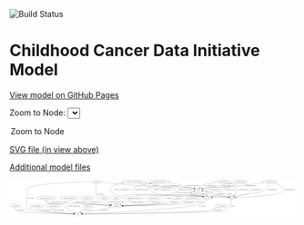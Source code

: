 <link rel='stylesheet' href="assets/style.css">
<link rel='stylesheet' href="https://unpkg.com/leaflet@1.5.1/dist/leaflet.css" integrity="sha512-xwE/Az9zrjBIphAcBb3F6JVqxf46+CDLwfLMHloNu6KEQCAWi6HcDUbeOfBIptF7tcCzusKFjFw2yuvEpDL9wQ==" crossorigin="">
<script type="text/javascript" src="https://code.jquery.com/jquery-3.2.1.min.js"></script>
<script type="text/javascript"  src="https://unpkg.com/leaflet@1.5.1/dist/leaflet.js"></script>
<script type="text/javascript" src="assets/actions.js"></script>

![Build Status](https://github.com/CBIIT/ccdi-model/actions/workflows/model-test-and-deploy.yml/badge.svg)

# Childhood Cancer Data Initiative Model

[View model on GitHub Pages](https://cbiit.github.io/ccdi-model/)



Zoom to Node: <select id="node_select">
  <option value="">Zoom to Node</option>
</select>
<div id="model"></div>

<p>
<a href="./model-desc/ccdi-model.svg">SVG file (in view above)</a>
<p>
<a href="./model-desc">Additional model files</a>
<div id='graph' style='display:off;'>
<svg width="3079pt" height="392pt"
 viewBox="0.00 0.00 3079.04 392.00" xmlns="http://www.w3.org/2000/svg" xmlns:xlink="http://www.w3.org/1999/xlink">
<g id="graph0" class="graph" transform="scale(1 1) rotate(0) translate(4 388)">
<title>Perl</title>
<polygon fill="#ffffff" stroke="transparent" points="-4,4 -4,-388 3075.0444,-388 3075.0444,4 -4,4"/>
<!-- publication -->
<g id="node1" class="node">
<title>publication</title>
<ellipse fill="none" stroke="#000000" cx="63.0444" cy="-105" rx="63.0888" ry="18"/>
<text text-anchor="middle" x="63.0444" y="-101.3" font-family="Times,serif" font-size="14.00" fill="#000000">publication</text>
</g>
<!-- study -->
<g id="node14" class="node">
<title>study</title>
<ellipse fill="none" stroke="#000000" cx="730.0444" cy="-18" rx="36.2938" ry="18"/>
<text text-anchor="middle" x="730.0444" y="-14.3" font-family="Times,serif" font-size="14.00" fill="#000000">study</text>
</g>
<!-- publication&#45;&gt;study -->
<g id="edge28" class="edge">
<title>publication&#45;&gt;study</title>
<path fill="none" stroke="#000000" d="M57.8039,-86.6121C55.9098,-75.7034 55.9219,-62.4068 64.0444,-54 85.5291,-31.7633 534.9144,-21.5701 683.1036,-18.8048"/>
<polygon fill="#000000" stroke="#000000" points="683.3087,-22.3017 693.2427,-18.6185 683.18,-15.3029 683.3087,-22.3017"/>
<text text-anchor="middle" x="115.0444" y="-57.8" font-family="Times,serif" font-size="14.00" fill="#000000">of_publication</text>
</g>
<!-- cytogenomic_file -->
<g id="node2" class="node">
<title>cytogenomic_file</title>
<ellipse fill="none" stroke="#000000" cx="2295.0444" cy="-366" rx="89.8845" ry="18"/>
<text text-anchor="middle" x="2295.0444" y="-362.3" font-family="Times,serif" font-size="14.00" fill="#000000">cytogenomic_file</text>
</g>
<!-- sample -->
<g id="node17" class="node">
<title>sample</title>
<ellipse fill="none" stroke="#000000" cx="2023.0444" cy="-279" rx="44.393" ry="18"/>
<text text-anchor="middle" x="2023.0444" y="-275.3" font-family="Times,serif" font-size="14.00" fill="#000000">sample</text>
</g>
<!-- cytogenomic_file&#45;&gt;sample -->
<g id="edge16" class="edge">
<title>cytogenomic_file&#45;&gt;sample</title>
<path fill="none" stroke="#000000" d="M2213.8692,-358.3405C2160.5429,-352.2806 2096.3158,-342.7201 2072.0444,-330 2060.3192,-323.8551 2049.7792,-313.8405 2041.5058,-304.3055"/>
<polygon fill="#000000" stroke="#000000" points="2044.1586,-302.0206 2035.113,-296.5044 2038.7443,-306.4575 2044.1586,-302.0206"/>
<text text-anchor="middle" x="2143.5444" y="-318.8" font-family="Times,serif" font-size="14.00" fill="#000000">of_cytogenomic_file</text>
</g>
<!-- pdx -->
<g id="node21" class="node">
<title>pdx</title>
<ellipse fill="none" stroke="#000000" cx="2386.0444" cy="-192" rx="27.8951" ry="18"/>
<text text-anchor="middle" x="2386.0444" y="-188.3" font-family="Times,serif" font-size="14.00" fill="#000000">pdx</text>
</g>
<!-- cytogenomic_file&#45;&gt;pdx -->
<g id="edge15" class="edge">
<title>cytogenomic_file&#45;&gt;pdx</title>
<path fill="none" stroke="#000000" d="M2353.8207,-352.3892C2381.6852,-342.3631 2411.5675,-325.3629 2424.0444,-297 2435.9823,-269.8624 2420.0964,-237.677 2405.3693,-216.1592"/>
<polygon fill="#000000" stroke="#000000" points="2408.1116,-213.978 2399.4239,-207.9138 2402.4336,-218.0721 2408.1116,-213.978"/>
<text text-anchor="middle" x="2499.5444" y="-275.3" font-family="Times,serif" font-size="14.00" fill="#000000">of_cytogenomic_file</text>
</g>
<!-- cell_line -->
<g id="node25" class="node">
<title>cell_line</title>
<ellipse fill="none" stroke="#000000" cx="2119.0444" cy="-192" rx="49.2915" ry="18"/>
<text text-anchor="middle" x="2119.0444" y="-188.3" font-family="Times,serif" font-size="14.00" fill="#000000">cell_line</text>
</g>
<!-- cytogenomic_file&#45;&gt;cell_line -->
<g id="edge17" class="edge">
<title>cytogenomic_file&#45;&gt;cell_line</title>
<path fill="none" stroke="#000000" d="M2337.7938,-350.1722C2356.754,-340.8372 2372.3085,-328.2751 2360.0444,-315 2325.7062,-277.8311 2169.7689,-331.8132 2133.0444,-297 2112.6985,-277.713 2111.6193,-244.1639 2114.0755,-220.1771"/>
<polygon fill="#000000" stroke="#000000" points="2117.5503,-220.5969 2115.3473,-210.2337 2110.6068,-219.7088 2117.5503,-220.5969"/>
<text text-anchor="middle" x="2204.5444" y="-275.3" font-family="Times,serif" font-size="14.00" fill="#000000">of_cytogenomic_file</text>
</g>
<!-- pathology_file -->
<g id="node3" class="node">
<title>pathology_file</title>
<ellipse fill="none" stroke="#000000" cx="2479.0444" cy="-366" rx="76.0865" ry="18"/>
<text text-anchor="middle" x="2479.0444" y="-362.3" font-family="Times,serif" font-size="14.00" fill="#000000">pathology_file</text>
</g>
<!-- pathology_file&#45;&gt;sample -->
<g id="edge30" class="edge">
<title>pathology_file&#45;&gt;sample</title>
<path fill="none" stroke="#000000" d="M2423.3745,-353.6106C2413.6225,-351.6122 2403.5548,-349.6581 2394.0444,-348 2336.1485,-337.9058 2320.4008,-342.809 2263.0444,-330 2241.231,-325.1286 2236.8211,-320.033 2215.0444,-315 2163.3558,-303.0538 2149.0901,-307.2791 2097.0444,-297 2088.3739,-295.2876 2079.1862,-293.2422 2070.3424,-291.1545"/>
<polygon fill="#000000" stroke="#000000" points="2071.0913,-287.7348 2060.5496,-288.7949 2069.4515,-294.5401 2071.0913,-287.7348"/>
<text text-anchor="middle" x="2324.0444" y="-318.8" font-family="Times,serif" font-size="14.00" fill="#000000">of_pathology_file</text>
</g>
<!-- pathology_file&#45;&gt;pdx -->
<g id="edge31" class="edge">
<title>pathology_file&#45;&gt;pdx</title>
<path fill="none" stroke="#000000" d="M2513.0605,-349.7134C2549.4691,-330.0086 2598.9703,-295.2053 2575.0444,-261 2557.1563,-235.4265 2472.1571,-211.9363 2422.45,-200.0808"/>
<polygon fill="#000000" stroke="#000000" points="2423.2473,-196.6728 2412.7125,-197.7992 2421.6504,-203.4883 2423.2473,-196.6728"/>
<text text-anchor="middle" x="2642.0444" y="-275.3" font-family="Times,serif" font-size="14.00" fill="#000000">of_pathology_file</text>
</g>
<!-- pathology_file&#45;&gt;cell_line -->
<g id="edge29" class="edge">
<title>pathology_file&#45;&gt;cell_line</title>
<path fill="none" stroke="#000000" d="M2449.6541,-349.1494C2429.4748,-338.16 2401.7864,-324.2009 2376.0444,-315 2342.5424,-303.0254 2326.9066,-317.8027 2298.0444,-297 2282.8327,-286.036 2290.1643,-273.3383 2276.0444,-261 2245.3645,-234.1912 2202.6232,-216.3274 2169.4816,-205.506"/>
<polygon fill="#000000" stroke="#000000" points="2170.118,-202.037 2159.5285,-202.3716 2168.0154,-208.7138 2170.118,-202.037"/>
<text text-anchor="middle" x="2359.0444" y="-275.3" font-family="Times,serif" font-size="14.00" fill="#000000">of_pathology_file</text>
</g>
<!-- sequencing_file -->
<g id="node4" class="node">
<title>sequencing_file</title>
<ellipse fill="none" stroke="#000000" cx="2793.0444" cy="-366" rx="83.3857" ry="18"/>
<text text-anchor="middle" x="2793.0444" y="-362.3" font-family="Times,serif" font-size="14.00" fill="#000000">sequencing_file</text>
</g>
<!-- sequencing_file&#45;&gt;sample -->
<g id="edge25" class="edge">
<title>sequencing_file&#45;&gt;sample</title>
<path fill="none" stroke="#000000" d="M2723.85,-355.8958C2643.5133,-344.483 2506.9414,-326.0639 2389.0444,-315 2259.5891,-302.8514 2225.6068,-316.4418 2097.0444,-297 2088.1158,-295.6498 2078.6844,-293.7389 2069.6539,-291.6625"/>
<polygon fill="#000000" stroke="#000000" points="2070.2173,-288.1984 2059.6767,-289.269 2068.5843,-295.0053 2070.2173,-288.1984"/>
<text text-anchor="middle" x="2588.5444" y="-318.8" font-family="Times,serif" font-size="14.00" fill="#000000">of_sequencing_file</text>
</g>
<!-- sequencing_file&#45;&gt;pdx -->
<g id="edge24" class="edge">
<title>sequencing_file&#45;&gt;pdx</title>
<path fill="none" stroke="#000000" d="M2840.9001,-351.1905C2892.6786,-332.7845 2963.6255,-299.1095 2930.0444,-261 2896.5181,-222.9526 2541.9565,-200.4409 2423.9808,-193.9606"/>
<polygon fill="#000000" stroke="#000000" points="2424.1355,-190.4639 2413.9608,-193.4177 2423.7567,-197.4537 2424.1355,-190.4639"/>
<text text-anchor="middle" x="3004.5444" y="-275.3" font-family="Times,serif" font-size="14.00" fill="#000000">of_sequencing_file</text>
</g>
<!-- sequencing_file&#45;&gt;cell_line -->
<g id="edge26" class="edge">
<title>sequencing_file&#45;&gt;cell_line</title>
<path fill="none" stroke="#000000" d="M2783.9824,-347.8935C2770.7375,-323.5507 2743.632,-281.0202 2707.0444,-261 2661.2469,-235.9402 2317.8025,-207.1981 2177.9906,-196.4017"/>
<polygon fill="#000000" stroke="#000000" points="2178.1234,-192.9017 2167.8846,-195.6252 2177.5871,-199.8811 2178.1234,-192.9017"/>
<text text-anchor="middle" x="2814.5444" y="-275.3" font-family="Times,serif" font-size="14.00" fill="#000000">of_sequencing_file</text>
</g>
<!-- single_cell_sequencing_file -->
<g id="node5" class="node">
<title>single_cell_sequencing_file</title>
<ellipse fill="none" stroke="#000000" cx="1336.0444" cy="-366" rx="137.5759" ry="18"/>
<text text-anchor="middle" x="1336.0444" y="-362.3" font-family="Times,serif" font-size="14.00" fill="#000000">single_cell_sequencing_file</text>
</g>
<!-- single_cell_sequencing_file&#45;&gt;sample -->
<g id="edge20" class="edge">
<title>single_cell_sequencing_file&#45;&gt;sample</title>
<path fill="none" stroke="#000000" d="M1436.8462,-353.6645C1509.1537,-344.6122 1595.1725,-333.3389 1603.0444,-330 1612.9491,-325.7988 1611.9766,-318.7937 1622.0444,-315 1693.469,-288.0862 1889.9054,-310.4151 1965.0444,-297 1969.8512,-296.1418 1974.8171,-295.005 1979.7271,-293.7185"/>
<polygon fill="#000000" stroke="#000000" points="1980.9888,-296.999 1989.6583,-290.9089 1979.0831,-290.2634 1980.9888,-296.999"/>
<text text-anchor="middle" x="1730.5444" y="-318.8" font-family="Times,serif" font-size="14.00" fill="#000000">of_single_cell_sequencing_file</text>
</g>
<!-- single_cell_sequencing_file&#45;&gt;pdx -->
<g id="edge19" class="edge">
<title>single_cell_sequencing_file&#45;&gt;pdx</title>
<path fill="none" stroke="#000000" d="M1399.8681,-350.0373C1433.3639,-339.2464 1473.4695,-322.2681 1503.0444,-297 1517.3008,-284.8197 1509.075,-270.8277 1525.0444,-261 1648.8157,-184.8297 2032.1717,-221.5383 2177.0444,-210 2236.9518,-205.2287 2306.4669,-199.1295 2348.312,-195.3968"/>
<polygon fill="#000000" stroke="#000000" points="2348.6832,-198.8777 2358.3318,-194.501 2348.0598,-191.9055 2348.6832,-198.8777"/>
<text text-anchor="middle" x="1633.5444" y="-275.3" font-family="Times,serif" font-size="14.00" fill="#000000">of_single_cell_sequencing_file</text>
</g>
<!-- single_cell_sequencing_file&#45;&gt;cell_line -->
<g id="edge21" class="edge">
<title>single_cell_sequencing_file&#45;&gt;cell_line</title>
<path fill="none" stroke="#000000" d="M1228.4554,-354.7516C1143.1143,-341.6228 1045.3266,-314.491 1092.0444,-261 1163.7402,-178.9097 1226.4008,-236.6991 1335.0444,-228 1495.691,-215.137 1900.9542,-235.7504 2060.0444,-210 2064.5059,-209.2779 2069.0999,-208.3046 2073.6614,-207.1827"/>
<polygon fill="#000000" stroke="#000000" points="2074.7833,-210.5054 2083.5315,-204.5289 2072.9656,-203.7455 2074.7833,-210.5054"/>
<text text-anchor="middle" x="1200.5444" y="-275.3" font-family="Times,serif" font-size="14.00" fill="#000000">of_single_cell_sequencing_file</text>
</g>
<!-- radiology_file -->
<g id="node6" class="node">
<title>radiology_file</title>
<ellipse fill="none" stroke="#000000" cx="831.0444" cy="-192" rx="73.387" ry="18"/>
<text text-anchor="middle" x="831.0444" y="-188.3" font-family="Times,serif" font-size="14.00" fill="#000000">radiology_file</text>
</g>
<!-- participant -->
<g id="node20" class="node">
<title>participant</title>
<ellipse fill="none" stroke="#000000" cx="1141.0444" cy="-105" rx="62.2891" ry="18"/>
<text text-anchor="middle" x="1141.0444" y="-101.3" font-family="Times,serif" font-size="14.00" fill="#000000">participant</text>
</g>
<!-- radiology_file&#45;&gt;participant -->
<g id="edge27" class="edge">
<title>radiology_file&#45;&gt;participant</title>
<path fill="none" stroke="#000000" d="M835.5384,-174.0113C839.3401,-162.6808 845.9869,-148.773 857.0444,-141 874.1901,-128.9472 992.0374,-117.1484 1070.4394,-110.5014"/>
<polygon fill="#000000" stroke="#000000" points="1071.0755,-113.9605 1080.7484,-109.6377 1070.4911,-106.9849 1071.0755,-113.9605"/>
<text text-anchor="middle" x="916.0444" y="-144.8" font-family="Times,serif" font-size="14.00" fill="#000000">of_radiology_file</text>
</g>
<!-- clinical_measure_file -->
<g id="node7" class="node">
<title>clinical_measure_file</title>
<ellipse fill="none" stroke="#000000" cx="392.0444" cy="-192" rx="108.5808" ry="18"/>
<text text-anchor="middle" x="392.0444" y="-188.3" font-family="Times,serif" font-size="14.00" fill="#000000">clinical_measure_file</text>
</g>
<!-- clinical_measure_file&#45;&gt;study -->
<g id="edge5" class="edge">
<title>clinical_measure_file&#45;&gt;study</title>
<path fill="none" stroke="#000000" d="M384.6099,-173.8209C381.4992,-162.9908 380.1902,-149.7035 388.0444,-141 414.2357,-111.9765 527.74,-139.7912 563.0444,-123 583.4784,-113.2814 580.829,-100.4238 599.0444,-87 628.5686,-65.2422 665.8746,-46.3042 693.1173,-33.8014"/>
<polygon fill="#000000" stroke="#000000" points="694.6307,-36.9583 702.3045,-29.6533 691.7501,-30.5785 694.6307,-36.9583"/>
<text text-anchor="middle" x="685.0444" y="-101.3" font-family="Times,serif" font-size="14.00" fill="#000000">of_clinical_measure_file</text>
</g>
<!-- clinical_measure_file&#45;&gt;participant -->
<g id="edge33" class="edge">
<title>clinical_measure_file&#45;&gt;participant</title>
<path fill="none" stroke="#000000" d="M389.6484,-173.9688C389.2607,-162.7697 390.9903,-149.026 400.0444,-141 421.2184,-122.2305 880.7939,-124.5947 909.0444,-123 963.4174,-119.9307 1024.8575,-115.1027 1070.8449,-111.2192"/>
<polygon fill="#000000" stroke="#000000" points="1071.3366,-114.6902 1081.0042,-110.3555 1070.7436,-107.7153 1071.3366,-114.6902"/>
<text text-anchor="middle" x="529.5444" y="-144.8" font-family="Times,serif" font-size="14.00" fill="#000000">of_clinical_measure_file_participant</text>
</g>
<!-- diagnosis -->
<g id="node8" class="node">
<title>diagnosis</title>
<ellipse fill="none" stroke="#000000" cx="1015.0444" cy="-192" rx="54.6905" ry="18"/>
<text text-anchor="middle" x="1015.0444" y="-188.3" font-family="Times,serif" font-size="14.00" fill="#000000">diagnosis</text>
</g>
<!-- diagnosis&#45;&gt;participant -->
<g id="edge38" class="edge">
<title>diagnosis&#45;&gt;participant</title>
<path fill="none" stroke="#000000" d="M1023.1703,-173.8782C1028.8093,-163.0696 1037.2455,-149.7848 1048.0444,-141 1058.5329,-132.4678 1071.2766,-125.791 1083.9236,-120.6317"/>
<polygon fill="#000000" stroke="#000000" points="1085.4338,-123.802 1093.5371,-116.9766 1082.946,-117.259 1085.4338,-123.802"/>
<text text-anchor="middle" x="1092.5444" y="-144.8" font-family="Times,serif" font-size="14.00" fill="#000000">of_diagnosis</text>
</g>
<!-- study_funding -->
<g id="node9" class="node">
<title>study_funding</title>
<ellipse fill="none" stroke="#000000" cx="285.0444" cy="-105" rx="77.1866" ry="18"/>
<text text-anchor="middle" x="285.0444" y="-101.3" font-family="Times,serif" font-size="14.00" fill="#000000">study_funding</text>
</g>
<!-- study_funding&#45;&gt;study -->
<g id="edge6" class="edge">
<title>study_funding&#45;&gt;study</title>
<path fill="none" stroke="#000000" d="M292.5922,-86.7415C298.3425,-75.297 307.4321,-61.3637 320.0444,-54 350.8118,-36.0364 582.4887,-24.2124 683.3558,-19.8647"/>
<polygon fill="#000000" stroke="#000000" points="683.7161,-23.3526 693.5585,-19.4312 683.4189,-16.3589 683.7161,-23.3526"/>
<text text-anchor="middle" x="382.0444" y="-57.8" font-family="Times,serif" font-size="14.00" fill="#000000">of_study_funding</text>
</g>
<!-- study_personnel -->
<g id="node10" class="node">
<title>study_personnel</title>
<ellipse fill="none" stroke="#000000" cx="467.0444" cy="-105" rx="87.1846" ry="18"/>
<text text-anchor="middle" x="467.0444" y="-101.3" font-family="Times,serif" font-size="14.00" fill="#000000">study_personnel</text>
</g>
<!-- study_personnel&#45;&gt;study -->
<g id="edge7" class="edge">
<title>study_personnel&#45;&gt;study</title>
<path fill="none" stroke="#000000" d="M454.2353,-87.1358C448.2416,-76.4242 444.0022,-63.1508 452.0444,-54 467.0603,-36.9142 608.4116,-25.5838 683.5645,-20.7149"/>
<polygon fill="#000000" stroke="#000000" points="683.9514,-24.1975 693.7096,-20.0708 683.5079,-17.2115 683.9514,-24.1975"/>
<text text-anchor="middle" x="521.5444" y="-57.8" font-family="Times,serif" font-size="14.00" fill="#000000">of_study_personnel</text>
</g>
<!-- synonym -->
<g id="node11" class="node">
<title>synonym</title>
<ellipse fill="none" stroke="#000000" cx="932.0444" cy="-366" rx="51.9908" ry="18"/>
<text text-anchor="middle" x="932.0444" y="-362.3" font-family="Times,serif" font-size="14.00" fill="#000000">synonym</text>
</g>
<!-- synonym&#45;&gt;study -->
<g id="edge12" class="edge">
<title>synonym&#45;&gt;study</title>
<path fill="none" stroke="#000000" d="M880.0597,-365.4517C709.8416,-362.9762 180.0444,-349.6006 180.0444,-279 180.0444,-279 180.0444,-279 180.0444,-105 180.0444,-65.0499 203.7413,-73.4877 300.0444,-54 372.3209,-39.3742 587.7332,-25.9533 683.3879,-20.5337"/>
<polygon fill="#000000" stroke="#000000" points="683.8388,-24.014 693.6266,-19.9583 683.446,-17.025 683.8388,-24.014"/>
<text text-anchor="middle" x="222.5444" y="-188.3" font-family="Times,serif" font-size="14.00" fill="#000000">of_synonym</text>
</g>
<!-- synonym&#45;&gt;sample -->
<g id="edge13" class="edge">
<title>synonym&#45;&gt;sample</title>
<path fill="none" stroke="#000000" d="M982.1965,-360.7963C1082.8932,-350.5273 1316.9117,-327.564 1514.0444,-315 1714.2422,-302.2406 1767.3459,-331.0188 1965.0444,-297 1969.8565,-296.172 1974.8257,-295.0544 1979.7377,-293.7792"/>
<polygon fill="#000000" stroke="#000000" points="1980.994,-297.0617 1989.6712,-290.9825 1979.0969,-290.3236 1980.994,-297.0617"/>
<text text-anchor="middle" x="1556.5444" y="-318.8" font-family="Times,serif" font-size="14.00" fill="#000000">of_synonym</text>
</g>
<!-- synonym&#45;&gt;participant -->
<g id="edge11" class="edge">
<title>synonym&#45;&gt;participant</title>
<path fill="none" stroke="#000000" d="M928.2329,-347.9871C921.5508,-311.2476 911.8845,-226.6949 951.0444,-174 967.1854,-152.2802 1032.8313,-131.6886 1082.4793,-118.7482"/>
<polygon fill="#000000" stroke="#000000" points="1083.3576,-122.1363 1092.1762,-116.264 1081.6204,-115.3553 1083.3576,-122.1363"/>
<text text-anchor="middle" x="970.5444" y="-231.8" font-family="Times,serif" font-size="14.00" fill="#000000">of_synonym</text>
</g>
<!-- exposure -->
<g id="node12" class="node">
<title>exposure</title>
<ellipse fill="none" stroke="#000000" cx="1141.0444" cy="-192" rx="53.0913" ry="18"/>
<text text-anchor="middle" x="1141.0444" y="-188.3" font-family="Times,serif" font-size="14.00" fill="#000000">exposure</text>
</g>
<!-- exposure&#45;&gt;participant -->
<g id="edge18" class="edge">
<title>exposure&#45;&gt;participant</title>
<path fill="none" stroke="#000000" d="M1141.0444,-173.9735C1141.0444,-162.1918 1141.0444,-146.5607 1141.0444,-133.1581"/>
<polygon fill="#000000" stroke="#000000" points="1144.5445,-133.0033 1141.0444,-123.0034 1137.5445,-133.0034 1144.5445,-133.0033"/>
<text text-anchor="middle" x="1184.5444" y="-144.8" font-family="Times,serif" font-size="14.00" fill="#000000">of_exposure</text>
</g>
<!-- therapeutic_procedure -->
<g id="node13" class="node">
<title>therapeutic_procedure</title>
<ellipse fill="none" stroke="#000000" cx="1330.0444" cy="-192" rx="117.7793" ry="18"/>
<text text-anchor="middle" x="1330.0444" y="-188.3" font-family="Times,serif" font-size="14.00" fill="#000000">therapeutic_procedure</text>
</g>
<!-- therapeutic_procedure&#45;&gt;participant -->
<g id="edge35" class="edge">
<title>therapeutic_procedure&#45;&gt;participant</title>
<path fill="none" stroke="#000000" d="M1298.6767,-174.6231C1279.6435,-164.3449 1254.7263,-151.3551 1232.0444,-141 1218.2311,-134.6937 1202.9712,-128.4029 1188.9585,-122.8853"/>
<polygon fill="#000000" stroke="#000000" points="1190.0782,-119.5654 1179.4897,-119.1983 1187.5382,-126.0883 1190.0782,-119.5654"/>
<text text-anchor="middle" x="1356.0444" y="-144.8" font-family="Times,serif" font-size="14.00" fill="#000000">of_therapeutic_procedure</text>
</g>
<!-- molecular_test -->
<g id="node15" class="node">
<title>molecular_test</title>
<ellipse fill="none" stroke="#000000" cx="1546.0444" cy="-192" rx="79.8859" ry="18"/>
<text text-anchor="middle" x="1546.0444" y="-188.3" font-family="Times,serif" font-size="14.00" fill="#000000">molecular_test</text>
</g>
<!-- molecular_test&#45;&gt;participant -->
<g id="edge36" class="edge">
<title>molecular_test&#45;&gt;participant</title>
<path fill="none" stroke="#000000" d="M1520.807,-174.645C1502.7557,-163.1335 1477.4338,-148.7653 1453.0444,-141 1409.6605,-127.1871 1290.1042,-116.0757 1212.2205,-110.0194"/>
<polygon fill="#000000" stroke="#000000" points="1212.2312,-106.51 1201.9927,-109.2344 1211.6955,-113.4895 1212.2312,-106.51"/>
<text text-anchor="middle" x="1552.0444" y="-144.8" font-family="Times,serif" font-size="14.00" fill="#000000">of_molecular_test</text>
</g>
<!-- study_arm -->
<g id="node16" class="node">
<title>study_arm</title>
<ellipse fill="none" stroke="#000000" cx="840.0444" cy="-105" rx="59.5901" ry="18"/>
<text text-anchor="middle" x="840.0444" y="-101.3" font-family="Times,serif" font-size="14.00" fill="#000000">study_arm</text>
</g>
<!-- study_arm&#45;&gt;study -->
<g id="edge14" class="edge">
<title>study_arm&#45;&gt;study</title>
<path fill="none" stroke="#000000" d="M818.5742,-88.019C801.1458,-74.2347 776.4536,-54.7055 757.573,-39.7726"/>
<polygon fill="#000000" stroke="#000000" points="759.6297,-36.9369 749.6151,-33.4786 755.2873,-42.4272 759.6297,-36.9369"/>
<text text-anchor="middle" x="840.5444" y="-57.8" font-family="Times,serif" font-size="14.00" fill="#000000">of_study_arm</text>
</g>
<!-- sample&#45;&gt;participant -->
<g id="edge1" class="edge">
<title>sample&#45;&gt;participant</title>
<path fill="none" stroke="#000000" d="M1991.4254,-266.4153C1985.6995,-264.4151 1979.7381,-262.511 1974.0444,-261 1842.0522,-225.9722 1787.4288,-281.4393 1671.0444,-210 1638.5444,-190.0508 1653.425,-159.438 1620.0444,-141 1585.3863,-121.8563 1338.5431,-111.304 1213.403,-107.1314"/>
<polygon fill="#000000" stroke="#000000" points="1213.2545,-103.6248 1203.145,-106.7946 1213.0247,-110.621 1213.2545,-103.6248"/>
<text text-anchor="middle" x="1707.5444" y="-188.3" font-family="Times,serif" font-size="14.00" fill="#000000">of_sample</text>
</g>
<!-- sample&#45;&gt;pdx -->
<g id="edge2" class="edge">
<title>sample&#45;&gt;pdx</title>
<path fill="none" stroke="#000000" d="M2061.063,-269.7195C2072.6158,-266.9082 2085.3474,-263.8189 2097.0444,-261 2187.9701,-239.0871 2295.0694,-213.6017 2349.8208,-200.5965"/>
<polygon fill="#000000" stroke="#000000" points="2350.8155,-203.9577 2359.7362,-198.2418 2349.1981,-197.1471 2350.8155,-203.9577"/>
<text text-anchor="middle" x="2267.5444" y="-231.8" font-family="Times,serif" font-size="14.00" fill="#000000">of_sample</text>
</g>
<!-- sample&#45;&gt;cell_line -->
<g id="edge3" class="edge">
<title>sample&#45;&gt;cell_line</title>
<path fill="none" stroke="#000000" d="M2022.1205,-260.7209C2022.5197,-250.1228 2024.7262,-237.1137 2032.0444,-228 2037.6143,-221.0636 2054.1749,-213.5178 2071.3735,-207.1347"/>
<polygon fill="#000000" stroke="#000000" points="2072.6897,-210.3811 2080.9281,-203.7193 2070.3335,-203.7896 2072.6897,-210.3811"/>
<text text-anchor="middle" x="2068.5444" y="-231.8" font-family="Times,serif" font-size="14.00" fill="#000000">of_sample</text>
</g>
<!-- follow_up -->
<g id="node18" class="node">
<title>follow_up</title>
<ellipse fill="none" stroke="#000000" cx="1808.0444" cy="-192" rx="55.4913" ry="18"/>
<text text-anchor="middle" x="1808.0444" y="-188.3" font-family="Times,serif" font-size="14.00" fill="#000000">follow_up</text>
</g>
<!-- follow_up&#45;&gt;participant -->
<g id="edge39" class="edge">
<title>follow_up&#45;&gt;participant</title>
<path fill="none" stroke="#000000" d="M1777.1356,-176.9877C1750.8979,-165.0005 1711.9042,-148.9415 1676.0444,-141 1590.071,-121.9603 1338.9972,-111.4011 1213.7891,-107.186"/>
<polygon fill="#000000" stroke="#000000" points="1213.645,-103.6794 1203.5343,-106.8456 1213.4126,-110.6756 1213.645,-103.6794"/>
<text text-anchor="middle" x="1769.0444" y="-144.8" font-family="Times,serif" font-size="14.00" fill="#000000">of_follow_up</text>
</g>
<!-- methylation_array_file -->
<g id="node19" class="node">
<title>methylation_array_file</title>
<ellipse fill="none" stroke="#000000" cx="1607.0444" cy="-366" rx="115.8798" ry="18"/>
<text text-anchor="middle" x="1607.0444" y="-362.3" font-family="Times,serif" font-size="14.00" fill="#000000">methylation_array_file</text>
</g>
<!-- methylation_array_file&#45;&gt;sample -->
<g id="edge40" class="edge">
<title>methylation_array_file&#45;&gt;sample</title>
<path fill="none" stroke="#000000" d="M1703.2148,-355.9022C1756.9176,-349.3681 1817.9407,-340.1963 1843.0444,-330 1853.6711,-325.6838 1853.4725,-319.4487 1864.0444,-315 1906.0713,-297.3151 1920.7404,-307.7782 1965.0444,-297 1969.4863,-295.9194 1974.0874,-294.6884 1978.6663,-293.3891"/>
<polygon fill="#000000" stroke="#000000" points="1979.9812,-296.6505 1988.5845,-290.4672 1978.003,-289.9359 1979.9812,-296.6505"/>
<text text-anchor="middle" x="1955.5444" y="-318.8" font-family="Times,serif" font-size="14.00" fill="#000000">of_methylation_array_file</text>
</g>
<!-- methylation_array_file&#45;&gt;pdx -->
<g id="edge41" class="edge">
<title>methylation_array_file&#45;&gt;pdx</title>
<path fill="none" stroke="#000000" d="M1529.3788,-352.64C1502.0157,-344.672 1481.6816,-332.5935 1498.0444,-315 1535.6756,-274.5385 1695.0753,-318.3397 1746.0444,-297 1768.4128,-287.6349 1764.6244,-270.2409 1787.0444,-261 1847.3561,-236.1412 2015.2284,-250.3721 2080.0444,-243 2086.7101,-242.2418 2268.4628,-211.7532 2348.6441,-198.2853"/>
<polygon fill="#000000" stroke="#000000" points="2349.5228,-201.6868 2358.8047,-196.5784 2348.363,-194.7836 2349.5228,-201.6868"/>
<text text-anchor="middle" x="1878.5444" y="-275.3" font-family="Times,serif" font-size="14.00" fill="#000000">of_methylation_array_file</text>
</g>
<!-- methylation_array_file&#45;&gt;cell_line -->
<g id="edge42" class="edge">
<title>methylation_array_file&#45;&gt;cell_line</title>
<path fill="none" stroke="#000000" d="M1530.0865,-352.5383C1449.6239,-337.6848 1333.1883,-313.6784 1320.0444,-297 1310.1409,-284.4333 1309.7387,-273.239 1320.0444,-261 1375.532,-195.1034 1425.345,-236.7658 1511.0444,-228 1753.9084,-203.1587 1819.2068,-249.9655 2060.0444,-210 2064.442,-209.2703 2068.9693,-208.3019 2073.4679,-207.1919"/>
<polygon fill="#000000" stroke="#000000" points="2074.4605,-210.5494 2083.2089,-204.5732 2072.6431,-203.7895 2074.4605,-210.5494"/>
<text text-anchor="middle" x="1411.5444" y="-275.3" font-family="Times,serif" font-size="14.00" fill="#000000">of_methylation_array_file</text>
</g>
<!-- participant&#45;&gt;study -->
<g id="edge37" class="edge">
<title>participant&#45;&gt;study</title>
<path fill="none" stroke="#000000" d="M1090.6477,-94.3321C1009.2061,-77.0926 850.0614,-43.4051 773.3841,-27.1741"/>
<polygon fill="#000000" stroke="#000000" points="774.0774,-23.7434 763.5693,-25.0965 772.6277,-30.5916 774.0774,-23.7434"/>
<text text-anchor="middle" x="1011.5444" y="-57.8" font-family="Times,serif" font-size="14.00" fill="#000000">of_participant</text>
</g>
<!-- pdx&#45;&gt;study -->
<g id="edge22" class="edge">
<title>pdx&#45;&gt;study</title>
<path fill="none" stroke="#000000" d="M2383.5538,-174.0583C2379.5916,-151.4286 2369.933,-112.4106 2348.0444,-87 2327.9272,-63.6457 2316.8364,-61.9095 2287.0444,-54 2212.3314,-34.1643 1028.3292,-21.0367 776.7898,-18.4637"/>
<polygon fill="#000000" stroke="#000000" points="776.5691,-14.9614 766.534,-18.3594 776.4978,-21.961 776.5691,-14.9614"/>
<text text-anchor="middle" x="2392.0444" y="-101.3" font-family="Times,serif" font-size="14.00" fill="#000000">of_pdx</text>
</g>
<!-- pdx&#45;&gt;sample -->
<g id="edge23" class="edge">
<title>pdx&#45;&gt;sample</title>
<path fill="none" stroke="#000000" d="M2369.0992,-206.6812C2354.1278,-218.7226 2331.1405,-235.0351 2308.0444,-243 2219.0683,-273.6843 2189.9327,-245.8328 2097.0444,-261 2088.1323,-262.4552 2078.7086,-264.4151 2069.6805,-266.5068"/>
<polygon fill="#000000" stroke="#000000" points="2068.6092,-263.1645 2059.704,-268.9045 2070.245,-269.9707 2068.6092,-263.1645"/>
<text text-anchor="middle" x="2361.0444" y="-231.8" font-family="Times,serif" font-size="14.00" fill="#000000">of_pdx</text>
</g>
<!-- medical_history -->
<g id="node22" class="node">
<title>medical_history</title>
<ellipse fill="none" stroke="#000000" cx="1966.0444" cy="-192" rx="85.2851" ry="18"/>
<text text-anchor="middle" x="1966.0444" y="-188.3" font-family="Times,serif" font-size="14.00" fill="#000000">medical_history</text>
</g>
<!-- medical_history&#45;&gt;participant -->
<g id="edge4" class="edge">
<title>medical_history&#45;&gt;participant</title>
<path fill="none" stroke="#000000" d="M1911.4798,-178.1286C1890.6773,-172.1946 1866.9524,-164.6343 1846.0444,-156 1832.9956,-150.6113 1831.6413,-144.7992 1818.0444,-141 1761.0922,-125.0866 1376.3608,-111.9729 1213.5666,-107.0698"/>
<polygon fill="#000000" stroke="#000000" points="1213.2707,-103.5595 1203.1705,-106.7588 1213.0613,-110.5563 1213.2707,-103.5595"/>
<text text-anchor="middle" x="1914.0444" y="-144.8" font-family="Times,serif" font-size="14.00" fill="#000000">of_medical_history</text>
</g>
<!-- family_relationship -->
<g id="node23" class="node">
<title>family_relationship</title>
<ellipse fill="none" stroke="#000000" cx="639.0444" cy="-192" rx="100.1823" ry="18"/>
<text text-anchor="middle" x="639.0444" y="-188.3" font-family="Times,serif" font-size="14.00" fill="#000000">family_relationship</text>
</g>
<!-- family_relationship&#45;&gt;participant -->
<g id="edge34" class="edge">
<title>family_relationship&#45;&gt;participant</title>
<path fill="none" stroke="#000000" d="M648.7978,-173.8888C656.0575,-162.3521 667.106,-148.2563 681.0444,-141 681.5788,-140.7218 941.5058,-120.4989 1070.3482,-110.4892"/>
<polygon fill="#000000" stroke="#000000" points="1070.8208,-113.9631 1080.5197,-109.699 1070.2786,-106.9841 1070.8208,-113.9631"/>
<text text-anchor="middle" x="760.5444" y="-144.8" font-family="Times,serif" font-size="14.00" fill="#000000">of_family_relationship</text>
</g>
<!-- study_admin -->
<g id="node24" class="node">
<title>study_admin</title>
<ellipse fill="none" stroke="#000000" cx="2269.0444" cy="-105" rx="70.3881" ry="18"/>
<text text-anchor="middle" x="2269.0444" y="-101.3" font-family="Times,serif" font-size="14.00" fill="#000000">study_admin</text>
</g>
<!-- study_admin&#45;&gt;study -->
<g id="edge32" class="edge">
<title>study_admin&#45;&gt;study</title>
<path fill="none" stroke="#000000" d="M2232.2414,-89.504C2201.317,-77.3138 2155.6321,-61.2219 2114.0444,-54 1980.222,-30.7611 1003.733,-20.494 776.9847,-18.409"/>
<polygon fill="#000000" stroke="#000000" points="776.7917,-14.9072 766.7602,-18.3159 776.7279,-21.9069 776.7917,-14.9072"/>
<text text-anchor="middle" x="2226.5444" y="-57.8" font-family="Times,serif" font-size="14.00" fill="#000000">of_study_admin</text>
</g>
<!-- cell_line&#45;&gt;study -->
<g id="edge9" class="edge">
<title>cell_line&#45;&gt;study</title>
<path fill="none" stroke="#000000" d="M2112.1814,-173.7765C2106.8667,-162.3468 2098.3205,-148.4168 2086.0444,-141 1971.7124,-71.9247 1002.1246,-28.938 776.7248,-19.8217"/>
<polygon fill="#000000" stroke="#000000" points="776.6928,-16.3177 766.5603,-19.4132 776.4117,-23.312 776.6928,-16.3177"/>
<text text-anchor="middle" x="2067.5444" y="-101.3" font-family="Times,serif" font-size="14.00" fill="#000000">of_cell_line</text>
</g>
<!-- cell_line&#45;&gt;sample -->
<g id="edge10" class="edge">
<title>cell_line&#45;&gt;sample</title>
<path fill="none" stroke="#000000" d="M2082.1309,-204.1788C2074.8612,-206.3165 2067.2525,-208.3738 2060.0444,-210 2033.5261,-215.9828 1956.7965,-207.4118 1939.0444,-228 1934.691,-233.049 1935.3745,-237.4344 1939.0444,-243 1943.9451,-250.4321 1960.6903,-258.266 1977.9541,-264.7213"/>
<polygon fill="#000000" stroke="#000000" points="1976.9321,-268.073 1987.5266,-268.1544 1979.2953,-261.4839 1976.9321,-268.073"/>
<text text-anchor="middle" x="1979.5444" y="-231.8" font-family="Times,serif" font-size="14.00" fill="#000000">of_cell_line</text>
</g>
<!-- cell_line&#45;&gt;participant -->
<g id="edge8" class="edge">
<title>cell_line&#45;&gt;participant</title>
<path fill="none" stroke="#000000" d="M2081.2014,-180.3184C2049.4399,-170.4716 2008.6677,-157.7142 2005.0444,-156 1994.0126,-150.781 1993.6654,-144.7269 1982.0444,-141 1910.0067,-117.8973 1404.2916,-108.6153 1213.5876,-105.9109"/>
<polygon fill="#000000" stroke="#000000" points="1213.4339,-102.4085 1203.3859,-105.7682 1213.336,-109.4078 1213.4339,-102.4085"/>
<text text-anchor="middle" x="2045.5444" y="-144.8" font-family="Times,serif" font-size="14.00" fill="#000000">of_cell_line</text>
</g>
</g>
</svg>
</div>
